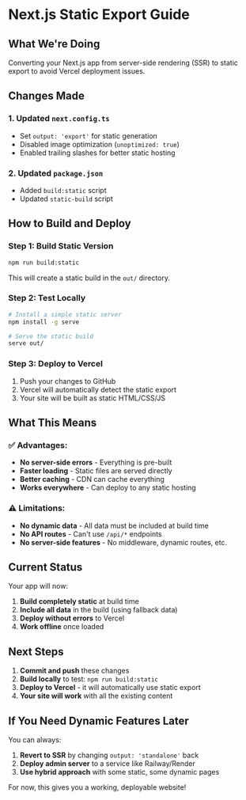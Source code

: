 # Next.js Static Export Guide

## What We're Doing
Converting your Next.js app from server-side rendering (SSR) to static export to avoid Vercel deployment issues.

## Changes Made

### 1. Updated `next.config.ts`
- Set `output: 'export'` for static generation
- Disabled image optimization (`unoptimized: true`)
- Enabled trailing slashes for better static hosting

### 2. Updated `package.json`
- Added `build:static` script
- Updated `static-build` script

## How to Build and Deploy

### Step 1: Build Static Version
```bash
npm run build:static
```

This will create a static build in the `out/` directory.

### Step 2: Test Locally
```bash
# Install a simple static server
npm install -g serve

# Serve the static build
serve out/
```

### Step 3: Deploy to Vercel
1. Push your changes to GitHub
2. Vercel will automatically detect the static export
3. Your site will be built as static HTML/CSS/JS

## What This Means

### ✅ **Advantages:**
- **No server-side errors** - Everything is pre-built
- **Faster loading** - Static files are served directly
- **Better caching** - CDN can cache everything
- **Works everywhere** - Can deploy to any static hosting

### ⚠️ **Limitations:**
- **No dynamic data** - All data must be included at build time
- **No API routes** - Can't use `/api/*` endpoints
- **No server-side features** - No middleware, dynamic routes, etc.

## Current Status

Your app will now:
1. **Build completely static** at build time
2. **Include all data** in the build (using fallback data)
3. **Deploy without errors** to Vercel
4. **Work offline** once loaded

## Next Steps

1. **Commit and push** these changes
2. **Build locally** to test: `npm run build:static`
3. **Deploy to Vercel** - it will automatically use static export
4. **Your site will work** with all the existing content

## If You Need Dynamic Features Later

You can always:
1. **Revert to SSR** by changing `output: 'standalone'` back
2. **Deploy admin server** to a service like Railway/Render
3. **Use hybrid approach** with some static, some dynamic pages

For now, this gives you a working, deployable website!
